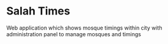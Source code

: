 # Salah Times
Web application which shows mosque timings within city with administration panel to manage mosques and timings
